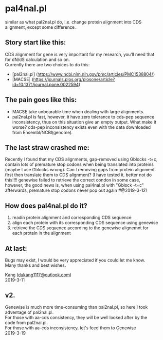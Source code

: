 # pal4nal.pl
similar as what pal2nal.pl do, i.e. change protein alignment into CDS alignment, except some difference.

## Story start like this:    
CDS alignment for gene is very important for my research, you'll need that for dN/dS calculation and so on.   
Currently there are two choices to do this:    
* [pal2nal.pl] (https://www.ncbi.nlm.nih.gov/pmc/articles/PMC1538804/)      
* [MACSE] (https://journals.plos.org/plosone/article?id=10.1371/journal.pone.0022594)   

## The pain goes like this:    
* MACSE take unbearable time when dealing with large alignments.   
* pal2nal.pl is fast, however, it have zero tolerance to cds-pep sequence inconsistency, thus on this situation give an empty output. What make it worse? cds-pep inconsistency exists even with the data downloaded from Ensembl/NCBI(genome).   

## The last straw crashed me:    
Recently I found that my CDS alignments, gap-removed using Gblocks -t=c, contain lots of premature stop codons when being    translated into proteins (maybe I use Gblocks wrong). Can I removing gaps from protein alignment first then translate them to CDS alignment? (I have tested it, better not do this!!!! genewise failed to retrieve the correct condon in some case, however, the good news is, when using pal4nal.pl with "Gblock -t=c" afterwards, premature stop codons never pop out again #@2019-3-12)

## How does pal4nal.pl do it?   
1. readin protein alignment and corresponding CDS sequence   
2. align each protein with its corresponding CDS sequence using genewise    
3. retrieve the CDS sequence according to the genewise alignemnt for each protein in the alignment   

## At last:    
  Bugs may exist, I would be very appreciated if you could let me know.   
  Many thanks and best wishes.   

Kang (dukang1117@outlook.com)   
2019-3-11

## v2.
Genewise is much more time-consuming than pal2nal.pl, so here I took adventage of pal2nal.pl.   
For those with aa-cds consistency, they will be well looked after by the code from pal2nal.pl.   
For those with aa-cds inconsistency, let's feed them to Genewise   
													                     2019-3-19
